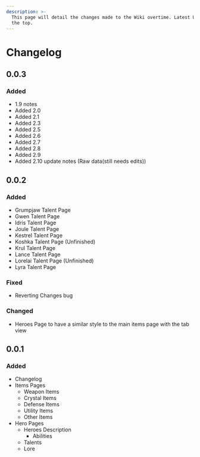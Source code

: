 ```yaml
---
description: >-
  This page will detail the changes made to the Wiki overtime. Latest Updates at
  the top.
---
```


# Changelog

## 0.0.3

### Added

* 1.9 notes
* Added 2.0
* Added 2.1
* Added 2.3
* Added 2.5
* Added 2.6
* Added 2.7
* Added 2.8
* Added 2.9
* Added 2.10 update notes \(Raw data\(still needs edits\)\) 

## 0.0.2

### Added

* Grumpjaw Talent Page
* Gwen Talent Page
* Idris Talent Page
* Joule Talent Page
* Kestrel Talent Page
* Koshka Talent Page \(Unfinished\)
* Krul Talent Page
* Lance Talent Page
* Lorelai Talent Page \(Unfinished\)
* Lyra Talent Page

### Fixed

* Reverting Changes bug

### Changed

* Heroes Page to have a similar style to the main items page with the tab view

## 0.0.1

### Added

* Changelog
* Items Pages
  * Weapon Items
  * Crystal Items
  * Defense Items
  * Utility Items
  * Other Items
* Hero Pages
  * Heroes Description
    * Abilities
  * Talents
  * Lore





